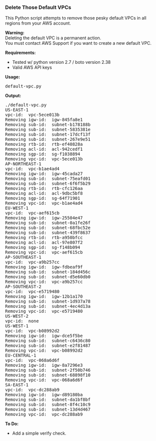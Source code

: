 ### Delete Those Default VPCs

<p>
This Python script attempts to remove those pesky default VPCs in all regions from your AWS account.
<p>
<b>Warning:</b> 
<br>
Deleting the default VPC is a permanent action.
<br>
You must contact AWS Support if you want to create a new default VPC.

<b>Requirements:</b>
<ul>
 <li> Tested w/ python version 2.7 / boto version 2.38
 <li> Valid AWS API keys
</ul>

<b>Usage:</b>
<p>
<pre>
default-vpc.py
</pre>

<b>Output:</b>
<p>
<pre>
./default-vpc.py
US-EAST-1
vpc-id:  vpc-5ece013b
Removing igw-id:  igw-845fa8e1
Removing sub-id:  subnet-b178188b
Removing sub-id:  subnet-5835381e
Removing sub-id:  subnet-17dcf13f
Removing sub-id:  subnet-267e9e51
Removing rtb-id:  rtb-ef40828a
Removing acl-id:  acl-942cedf1
Removing sgp-id:  sg-f1038894
Removing vpc-id:  vpc-5ece013b
AP-NORTHEAST-1
vpc-id:  vpc-b1ae4ad4
Removing igw-id:  igw-45cada27
Removing sub-id:  subnet-75eafd01
Removing sub-id:  subnet-6f6f5b29
Removing rtb-id:  rtb-cfc126aa
Removing acl-id:  acl-9dbc5bf8
Removing sgp-id:  sg-64f71901
Removing vpc-id:  vpc-b1ae4ad4
EU-WEST-1
vpc-id:  vpc-aef615cb
Removing igw-id:  igw-25504e47
Removing sub-id:  subnet-0a1fe26f
Removing sub-id:  subnet-68fbc52e
Removing sub-id:  subnet-439f8637
Removing rtb-id:  rtb-a950bfcc
Removing acl-id:  acl-97e807f2
Removing sgp-id:  sg-f148b094
Removing vpc-id:  vpc-aef615cb
AP-SOUTHEAST-1
vpc-id:  vpc-a9b257cc
Removing igw-id:  igw-fdbeaf9f
Removing sub-id:  subnet-184d456c
Removing sub-id:  subnet-d5e60db0
Removing vpc-id:  vpc-a9b257cc
AP-SOUTHEAST-2
vpc-id:  vpc-e5719480
Removing igw-id:  igw-12b1a170
Removing sub-id:  subnet-1d937a78
Removing sub-id:  subnet-4ec4d13a
Removing vpc-id:  vpc-e5719480
US-WEST-2
vpc-id:  none
US-WEST-1
vpc-id:  vpc-b08992d2
Removing igw-id:  igw-dce5f5be
Removing sub-id:  subnet-c6436c80
Removing sub-id:  subnet-e2f81487
Removing vpc-id:  vpc-b08992d2
EU-CENTRAL-1
vpc-id:  vpc-068a6d6f
Removing igw-id:  igw-8a7296e3
Removing sub-id:  subnet-2f50b746
Removing sub-id:  subnet-68898f10
Removing vpc-id:  vpc-068a6d6f
SA-EAST-1
vpc-id:  vpc-dc288ab9
Removing igw-id:  igw-d89180ba
Removing sub-id:  subnet-da1bf8bf
Removing sub-id:  subnet-8f4c10c9
Removing sub-id:  subnet-13d4d467
Removing vpc-id:  vpc-dc288ab9
</pre>

<b>To Do:</b>
<ul>
 <li> Add a simple verify check.
</ul>
